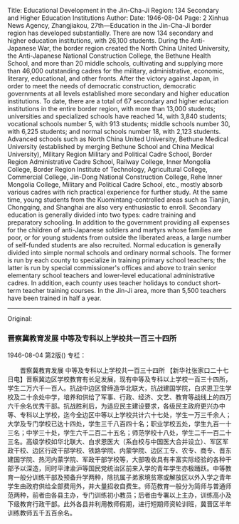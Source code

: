 Title: Educational Development in the Jin-Cha-Ji Region: 134 Secondary and Higher Education Institutions
Author:
Date: 1946-08-04
Page: 2
Xinhua News Agency, Zhangjiakou, 27th—Education in the Jin-Cha-Ji border region has developed substantially. There are now 134 secondary and higher education institutions, with 26,100 students. During the Anti-Japanese War, the border region created the North China United University, the Anti-Japanese National Construction College, the Bethune Health School, and more than 20 middle schools, cultivating and supplying more than 46,000 outstanding cadres for the military, administrative, economic, literary, educational, and other fronts. After the victory against Japan, in order to meet the needs of democratic construction, democratic governments at all levels established more secondary and higher education institutions. To date, there are a total of 67 secondary and higher education institutions in the entire border region, with more than 13,000 students; universities and specialized schools have reached 14, with 3,840 students; vocational schools number 5, with 913 students; middle schools number 30, with 6,225 students; and normal schools number 18, with 2,123 students. Advanced schools such as North China United University, Bethune Medical University (established by merging Bethune School and China Medical University), Military Region Military and Political Cadre School, Border Region Administrative Cadre School, Railway College, Inner Mongolia College, Border Region Institute of Technology, Agricultural College, Commercial College, Jin-Dong National Construction College, Rehe Inner Mongolia College, Military and Political Cadre School, etc., mostly absorb various cadres with rich practical experience for further study. At the same time, young students from the Kuomintang-controlled areas such as Tianjin, Chongqing, and Shanghai are also very enthusiastic to enroll. Secondary education is generally divided into two types: cadre training and preparatory schooling. In addition to the government providing all expenses for the children of anti-Japanese soldiers and martyrs whose families are poor, or for young students from outside the liberated areas, a large number of self-funded students are also recruited. Normal education is generally divided into simple normal schools and ordinary normal schools. The former is run by each county to specialize in training primary school teachers; the latter is run by special commissioner's offices and above to train senior elementary school teachers and lower-level educational administrative cadres. In addition, each county uses teacher holidays to conduct short-term teacher training courses. In the Jin-Ji area, more than 5,500 teachers have been trained in half a year.



<hr /> 

Original: 


### 晋察冀教育发展  中等及专科以上学校共一百三十四所

1946-08-04
第2版()
专栏：

　　晋察冀教育发展
    中等及专科以上学校共一百三十四所
    【新华社张家口二十七日电】晋察冀边区学校教育有长足发展，现有中等及专科以上学校一百三十四所，学生二万六千一百人。抗战中边区曾缔造华北联大，抗战建国学院，白求恩卫生学校及二十余处中学，培养和供给了军事、行政、经济、文艺、教育等战线上的四万六千余名优秀干部。抗战胜利后，为适应民主建设要求，各级民主政府更兴办中等、专科以上学校，迄今全边区中等以上学校共计六十七处，学生一万三千余人；大学及专门学校已达十四处，学生三千八百四十名；职业学校五处，学生九百一十三名；中学三十处，学生六千二百二十五名；师范学校十八处，学生二千一百二十三名。高级学校如华北联大、白求恩医大（系白校与中国医大合并设立）、军区军政干校、边区行政干部学校、铁路学院、内蒙学院、边区工专、农专、商专、晋东建国学院、热河内蒙学院、军政干部学校等，大部吸收具有丰富实际经验的各种干部予以深造，同时平津渝沪等国民党统治区前来入学的青年学生亦极踊跃。中等教育一般分训练干部及预备升学两种，除抗属子弟家境贫寒或解放区以外入学之青年学生由政府供给全部费用外，并大量招收自费生。师范教育一般分为简师与普通师范两种，前者由各县主办，专门训练初小教员；后者由专署以上主办，训练高小及下级教育行政干部。此外各县并利用教师假期，进行短期师资轮训班，冀晋区半年训练教师五千五百余名。
